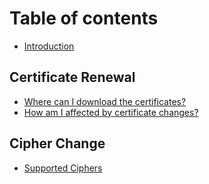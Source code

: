 # Table of contents

* [Introduction](README.md)

## Certificate Renewal

* [Where can I download the certificates?](certificate-renewal/where-can-i-download-the-certificates.md)
* [How am I affected by certificate changes?](certificate-renewal/how-am-i-affected-by-certificate-changes.md)

## Cipher Change

* [Supported Ciphers](cipher-change/supported-ciphers.md)
